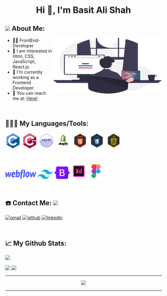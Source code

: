 <!-- <h1 align="center">Hi 👋, I'm Basit Ali Shah</h1>
<h3 align="center">A passionate frontend developer from Pakistan</h3>

<h3 align="center">Languages and Tools:</h3>
<p align="center"> <a href="https://getbootstrap.com" target="_blank" rel="noreferrer"> <img src="https://raw.githubusercontent.com/devicons/devicon/master/icons/bootstrap/bootstrap-plain-wordmark.svg" alt="bootstrap" width="40" height="40"/> </a> <a href="https://www.w3schools.com/cpp/" target="_blank" rel="noreferrer"> <img src="https://raw.githubusercontent.com/devicons/devicon/master/icons/cplusplus/cplusplus-original.svg" alt="cplusplus" width="40" height="40"/> </a> <a href="https://www.w3schools.com/css/" target="_blank" rel="noreferrer"> <img src="https://raw.githubusercontent.com/devicons/devicon/master/icons/css3/css3-original-wordmark.svg" alt="css3" width="40" height="40"/> </a> <a href="https://www.figma.com/" target="_blank" rel="noreferrer"> <img src="https://www.vectorlogo.zone/logos/figma/figma-icon.svg" alt="figma" width="40" height="40"/> </a> <a href="https://www.w3.org/html/" target="_blank" rel="noreferrer"> <img src="https://raw.githubusercontent.com/devicons/devicon/master/icons/html5/html5-original-wordmark.svg" alt="html5" width="40" height="40"/> </a> <a href="https://developer.mozilla.org/en-US/docs/Web/JavaScript" target="_blank" rel="noreferrer"> <img src="https://raw.githubusercontent.com/devicons/devicon/master/icons/javascript/javascript-original.svg" alt="javascript" width="40" height="40"/> </a> <a href="https://sass-lang.com" target="_blank" rel="noreferrer"> <img src="https://raw.githubusercontent.com/devicons/devicon/master/icons/sass/sass-original.svg" alt="sass" width="40" height="40"/> </a> <a href="https://tailwindcss.com/" target="_blank" rel="noreferrer"> <img src="https://www.vectorlogo.zone/logos/tailwindcss/tailwindcss-icon.svg" alt="tailwind" width="40" height="40"/> </a> <a href="https://www.adobe.com/products/xd.html" target="_blank" rel="noreferrer"> <img src="https://cdn.worldvectorlogo.com/logos/adobe-xd.svg" alt="xd" width="40" height="40"/> </a> </p> -->

<h1 align="center">Hi 👋, I'm Basit Ali Shah</h1>

## <img src="https://github.com/TheDudeThatCode/TheDudeThatCode/blob/master/Assets/Developer.gif" width="45" /> About Me:

<a href="https://github.com/basit333"><img align="right" width="350"  height="180" src="/Misc/codingsvg.svg"></a>

- 👨‍💻 FrontEnd-Developer
- 📙 I am interested in Html, CSS, JavaScript, React.js.
- 🎯 I'm currently working as a Frontend Developer.
- 📧 You can reach me at: <a href= "shahbasit741@gmail.com"> Here! </a>

<p>&nbsp;</p>

## 👨🏻‍💻 My Languages/Tools:

<div>
<p align="left">
<img src="/Misc/image%20backups/homeycombs/C.svg" alt="c" width="50" height="50"/>
<img src="/Misc/image%20backups/homeycombs/C%2B%2B.svg" alt="cplusplus" width="50" height="50"/>
<img src="/Misc/image%20backups/homeycombs/liquid-logo-text.png" alt="liquid" width="50" height="50"/>
<img src="/Misc/image%20backups/homeycombs/shopify-logo-png-6872.png" alt="shopify" width="50" height="50"/>
<img src="/Misc/image%20backups/homeycombs/HTML5.png" alt="html5" width="50" height="50"/>
<img src="/Misc/image%20backups/homeycombs/CSS3.png" alt="css3" width="50" height="50"/>
<img src="/Misc/image%20backups/homeycombs/JavaScript.png" alt="javascript" width="50" height="50"/>
<p>&nbsp;</p>
<p align="left">

<img src="/Misc/image%20backups/homeycombs/webflow.512x129.png" alt="webflow" width="100" height="30"/>
<img src="/Misc/image%20backups/homeycombs/tailwind-css-icon.png" alt="tailwind" width="50" height="30"/>
<img src="/Misc/image%20backups/homeycombs/bootstrap-5-logo-icon.png" alt="bootstrap" width="50" height="40"/>
<img src="/Misc/image%20backups/homeycombs/icons8-adobe-xd-512.png" alt="adobe xd" width="50" height="50"/>
<img src="/Misc/image%20backups/homeycombs/icons8-figma-512.png" alt="figma" width="50" height="50"/>

 
</p>
</div>

<p>&nbsp;</p>

## ☎️ Contact Me: <img src="https://github.com/TheDudeThatCode/TheDudeThatCode/blob/master/Assets/Handshake.gif" height="32px">

<p align="left">
<a href = "shahbasit741@gmail.com"><img src='https://img.icons8.com/color/48/000000/gmail.png' alt='gmail' height='40'></a>
<a href = "https://github.com/basit333"><img src='https://img.icons8.com/color/2x/github--v1.png' alt='github' height='40'></a>
<a href = "https://linkedin.com/in/basit-ali-shah-197253247"
/><img src='https://img.icons8.com/color/2x/linkedin.png' alt='linkedin' height='40'></a>

<p>&nbsp;</p>

## 📈 My Github Stats: <a href="https://github.com/basit333" /></a>

 <a href="https://github.com/basit333"> <img src="https://komarev.com/ghpvc/?username=basit333&label=Profile+Views&color=2e8b57&style=flat" /></a>

<a href="https://github.com/basit33">
  <img height="160px" src="https://github-readme-stats.vercel.app/api?username=basit33&count_private=true&include_all_commits=true&show_icons=true&hide_border=true&border_radius=15&line_height=24&&title_color=020024&text_color=ffffff&icon_color=020024&bg_color=4,C06C84,6C5B7B,355C7D" /></a>


<a href="https://github.com/basit333">
  <img height="160px" src="https://github-readme-stats.vercel.app/api/top-langs/?username=basit333&langs_count=6&layout=compact&hide_border=true&border_radius=15&line_height=24&card_width=380&title_color=020024&text_color=ffffff&bg_color=1,355C7D,6C5B7B,C06C84" /></a>

---

<p align="center">
<a href="https://github.com/basit333">
  <img src="http://github-readme-streak-stats.herokuapp.com?user=basit333&theme=dracula&hide_border=true&background=355C7D00&stroke=FF6E96&dates=DDDDDD" /></a>

---
